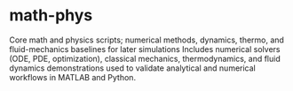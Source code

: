 # math-phys
Core math and physics scripts; numerical methods, dynamics, thermo, and fluid-mechanics baselines for later simulations
Includes numerical solvers (ODE, PDE, optimization), classical mechanics, thermodynamics, and fluid dynamics demonstrations used to validate analytical and numerical workflows in MATLAB and Python.
